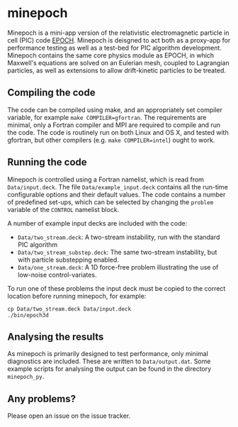 # minepoch

Minepoch is a mini-app version of the relativistic electromagnetic particle in cell (PIC) code
[EPOCH](https://github.com/Warwick-Plasma/epoch). Minepoch is deisgned to act both as a proxy-app
for performance testing as well as a test-bed for PIC algorithm development. Minepoch contains the
same core physics module as EPOCH, in which Maxwell's equations are solved on an Eulerian mesh,
coupled to Lagrangian particles, as well as extensions to allow drift-kinetic particles to be 
treated.

## Compiling the code

The code can be compiled using make, and an appropriately set compiler variable, for example
`make COMPILER=gfortran`. The requirements are minimal, only a Fortran compiler and MPI are
required to compile and run the code. The code is routinely run on both Linux and OS X, and
tested with gfortran, but other compilers (e.g. `make COMPILER=intel`) ought to work.

## Running the code

Minepoch is controlled using a Fortran namelist, which is read from `Data/input.deck`. The file
`Data/example_input.deck` contains all the run-time configurable options and their default values.
The code contains a number of predefined set-ups, which can be selected by changing the `problem`
variable of the `CONTROL` namelist block.

A number of example input decks are included with the code:

 - `Data/two_stream.deck`: A two-stream instability, run with the standard PIC algorithm
 - `Data/two_stream_substep.deck`: The same two-stream instability, but with particle
    substepping enabled.
 - `Data/one_stream.deck`: A 1D force-free problem illustrating the use of low-noise control-variates.
 
To run one of these problems the input deck must be copied to the correct location before running
minepoch, for example:

```
cp Data/two_stream.deck Data/input.deck
./bin/epoch3d
```

## Analysing the results

As minepoch is primarily designed to test performance, only minimal diagnostics are included. These
are written to `Data/output.dat`. Some example scripts for analysing the output can be found in
the directory `minepoch_py`.

## Any problems?

Please open an issue on the issue tracker.
